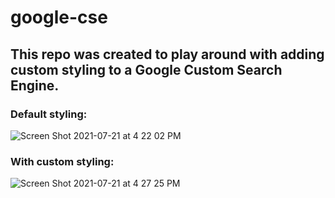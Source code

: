 # google-cse

## This repo was created to play around with adding custom styling to a Google Custom Search Engine.

### Default styling:
![Screen Shot 2021-07-21 at 4 22 02 PM](https://user-images.githubusercontent.com/59676637/126568225-0f0b2032-8da6-49b5-9fd0-4c853e4dc13d.png)

### With custom styling:
![Screen Shot 2021-07-21 at 4 27 25 PM](https://user-images.githubusercontent.com/59676637/126568268-b6517400-76b1-4fa4-a08c-3cd91f13a612.png)
